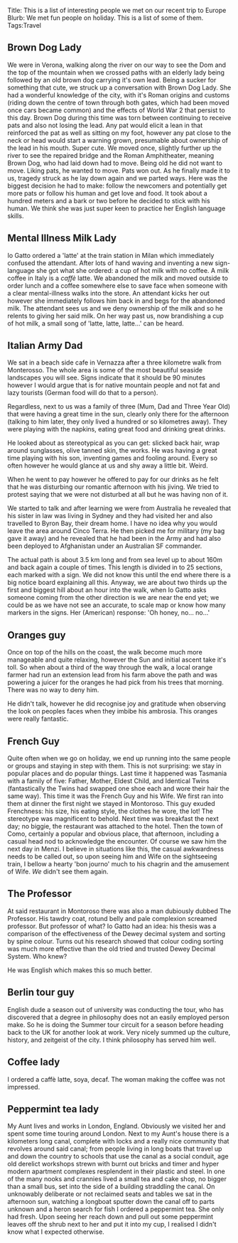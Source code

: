 Title: This is a list of interesting people we met on our recent trip to Europe
Blurb: We met fun people on holiday. This is a list of some of them.
Tags:Travel

## Brown Dog Lady
We were in Verona, walking along the river on our way to see the Dom and the top of the mountain when we crossed paths with an elderly lady being followed by an old brown dog carrying it's own lead. Being a sucker for something that cute, we struck up a conversation with Brown Dog Lady. She had a wonderful knowledge of the city, with it's Roman origins and customs (riding down the centre of town through both gates, which had been moved once cars became common) and the effects of World War 2 that persist to this day.
Brown Dog during this time was torn between continuing to receive pats and also not losing the lead. Any pat would elicit a lean in that reinforced the pat as well as sitting on my foot, however any pat close to the neck or head would start a warning grown, presumable about ownership of the lead in his mouth. Super cute.
We moved once, slightly further up the river to see the repaired bridge and the Roman Amphitheater, meaning Brown Dog, who had laid down had to move. Being old he did not want to move. Liking pats, he wanted to move. Pats won out. As he finally made it to us, tragedy struck as he lay down again and we parted ways. Here was the biggest decision he had to make: follow the newcomers and potentially get more pats or follow his human and get love and food. It took about a hundred meters and a bark or two before he decided to stick with his human. We think she was just super keen to practice her English language skills.

## Mental Illness Milk Lady
Io Gatto ordered a 'latte' at the train station in Milan which immediately confused the attendant. After lots of hand waving and inventing a new sign-language she got what she ordered: a cup of hot milk with *no*  coffee. A milk coffee in Italy is a *caffè* latte. We abandoned the milk and moved outside to order lunch and a coffee somewhere else to save face when someone with a clear mental-illness walks into the store. An attendant kicks her out however she immediately follows him back in and begs for the abandoned milk. The attendant sees us and we deny ownership of the milk and so he relents to giving her said milk. On her way past us, now brandishing a cup of hot milk, a small song of 'latte, latte, latte…' can be heard.

## Italian Army Dad
We sat in a beach side cafe in Vernazza after a three kilometre walk from Monterosso. The whole area is some of the most beautiful seaside landscapes you will see. Signs indicate that it should be 90 minutes however I would argue that is for native mountain people and not fat and lazy tourists (German food will do that to a person).

Regardless, next to us was a family of three (Mum, Dad and Three Year Old) that were having a great time in the sun, clearly only there for the afternoon (talking to him later, they only lived a hundred or so kilometres away). They were playing with the napkins, eating great food and drinking great drinks.

He looked about as stereotypical as you can get: slicked back hair, wrap around sunglasses, olive tanned skin, the works. He was having a great time playing with his son, inventing games and fooling around. Every so often however he would glance at us and shy away a little bit. Weird.

When he went to pay however he offered to pay for our drinks as he felt that he was disturbing our romantic afternoon with his jiving. We tried to protest saying that we were not disturbed at all but he was having non of it.

We started to talk and after learning we were from Australia he revealed that his sister in law was living in Sydney and they had visited her and also travelled to Byron Bay, their dream home. I have no idea why you would leave the area around Cinco Terra.
He then picked me for military (my bag gave it away) and he revealed that he had been in the Army and had also been deployed to Afghanistan under an Australian SF commander.

<aside>The actual path is about 3.5 km long and from sea level up to about 160m and back again a couple of times. This length is divided in to 25 sections, each marked with a sign. We did not know this until the end where there is a big notice board explaining all this. Anyway, we are about two thirds up the first and biggest hill about an hour into the walk, when Io Gatto asks someone coming from the other direction is we are near the end yet; we could be as we have not see an accurate, to scale map or know how many markers in the signs. Her (American) response: 'Oh honey, no… no…'</aside>

## Oranges guy
Once on top of the hills on the coast, the walk become much more manageable and quite relaxing, however the Sun and initial ascent take it's toll. So when about a third of the way through the walk, a local orange farmer had run an extension lead from his farm above the path and was powering a juicer for the oranges he had pick from his trees that morning. There was no way to deny him.

He didn't talk, however he did recognise joy and gratitude when observing the look on peoples faces when they imbibe his ambrosia. This oranges were really fantastic.

## French Guy
Quite often when we go on holiday, we end up running into the same people or groups and staying in step with them. This is not surprising: we stay in popular places and do popular things. Last time it happened was Tasmania with a family of five: Father, Mother, Eldest Child, and Identical Twins (fantastically the Twins had swapped one shoe each and wore their hair the same way).
This time it was the French Guy and his Wife. We first ran into them at dinner the first night we stayed in Montoroso. This guy exuded Frenchness: his size, his eating style, the clothes he wore, the lot! The stereotype was magnificent to behold.  Next time was breakfast the next day; no biggie, the restaurant was attached to the hotel. Then the town of Como, certainly a popular and obvious place, that afternoon, including a casual head nod to acknowledge the encounter. 
Of course we saw him the next day in Menzi. I believe in situations like this, the casual awkwardness needs to be called out, so upon seeing him and Wife on the sightseeing train, I bellow a hearty 'bon journo' much to his chagrin and the amusement of Wife.
*We* didn't see them again.

## The Professor
At said restaurant in Montoroso there was also a man dubiously dubbed The Professor. His tawdry coat, rotund belly and pale complexion screamed professor. But professor of what? Io Gatto had an idea: his thesis was a comparison of the effectiveness of the Dewey decimal system and sorting by spine colour. Turns out his research showed that colour coding sorting was much more effective than the old tried and trusted Dewey Decimal System. Who knew?

He was English which makes this so much better.

## Berlin tour guy
English dude a season out of university was conducting the tour, who has discovered that a degree in philosophy does not an easily employed person make. So he is doing the Summer tour circuit for a season before heading back to the UK for another look at work. Very nicely summed up the culture, history, and zeitgeist of the city. I think philosophy has served him well.

## Coffee lady
I ordered a caffè latte, soya, decaf. The woman making the coffee was not impressed.

## Peppermint tea lady
My Aunt lives and works in London, England. Obviously we visited her and spent some time touring around London. Next to my Aunt's house there is a kilometers long canal, complete with locks and a really nice community that revolves around said canal; from people living in long boats that travel up and down the country to schools that use the canal as a social conduit, age old derelict workshops strewn with burnt out bricks and timer and hyper modern apartment complexes resplendent in their plastic and steel.
In one of the many nooks and crannies lived a small tea and cake shop, no bigger than a small bus, set into the side of a building straddling the canal. On unknowably deliberate or not reclaimed seats and tables we sat in the afternoon sun, watching a longboat sputter down the canal off to parts unknown and a heron search for fish I ordered a peppermint tea. She only had fresh. Upon seeing her reach down and pull out some peppermint leaves off the shrub next to her and put it into my cup, I realised I didn't know what I expected otherwise.
